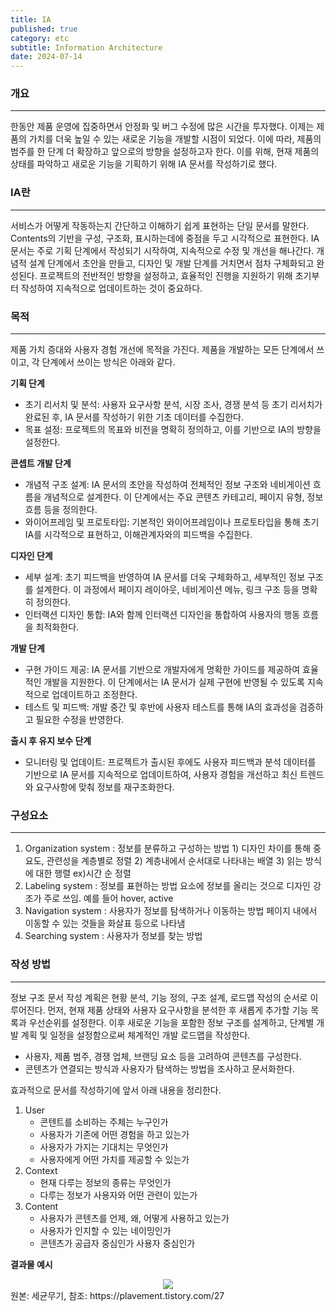 ```yaml
---
title: IA
published: true
category: etc
subtitle: Information Architecture
date: 2024-07-14
---
```

### 개요
---
한동안 제품 운영에 집중하면서 안정화 및 버그 수정에 많은 시간을 투자했다. 이제는 제품의 가치를 더욱 높일 수 있는 새로운 기능을 개발할 시점이 되었다. 이에 따라, 제품의 범주를 한 단계 더 확장하고 앞으로의 방향을 설정하고자 한다. 이를 위해, 현재 제품의 상태를 파악하고 새로운 기능을 기획하기 위해 IA 문서를 작성하기로 했다.

### IA란
---
서비스가 어떻게 작동하는지 간단하고 이해하기 쉽게 표현하는 단일 문서를 말한다. Contents의 기반을 구성, 구조화, 표시하는데에 중점을 두고 시각적으로 표현한다.
IA 문서는 주로 기획 단계에서 작성되기 시작하여, 지속적으로 수정 및 개선을 해나간다. 개념적 설계 단계에서 초안을 만들고, 디자인 및 개발 단계를 거치면서 점차 구체화되고 완성된다. 프로젝트의 전반적인 방향을 설정하고, 효율적인 진행을 지원하기 위해 초기부터 작성하여 지속적으로 업데이트하는 것이 중요하다.


### 목적
---
제품 가치 증대와 사용자 경험 개선에 목적을 가진다. 제품을 개발하는 모든 단계에서 쓰이고, 각 단계에서 쓰이는 방식은 아래와 같다.

**기획 단계**
- 초기 리서치 및 분석: 사용자 요구사항 분석, 시장 조사, 경쟁 분석 등 초기 리서치가 완료된 후, IA 문서를 작성하기 위한 기초 데이터를 수집한다.
- 목표 설정: 프로젝트의 목표와 비전을 명확히 정의하고, 이를 기반으로 IA의 방향을 설정한다.

**콘셉트 개발 단계**
- 개념적 구조 설계: IA 문서의 초안을 작성하여 전체적인 정보 구조와 네비게이션 흐름을 개념적으로 설계한다. 이 단계에서는 주요 콘텐츠 카테고리, 페이지 유형, 정보 흐름 등을 정의한다.
- 와이어프레임 및 프로토타입: 기본적인 와이어프레임이나 프로토타입을 통해 초기 IA를 시각적으로 표현하고, 이해관계자와의 피드백을 수집한다.

**디자인 단계**
- 세부 설계: 초기 피드백을 반영하여 IA 문서를 더욱 구체화하고, 세부적인 정보 구조를 설계한다. 이 과정에서 페이지 레이아웃, 네비게이션 메뉴, 링크 구조 등을 명확히 정의한다.
- 인터랙션 디자인 통합: IA와 함께 인터랙션 디자인을 통합하여 사용자의 행동 흐름을 최적화한다.

**개발 단계**
- 구현 가이드 제공: IA 문서를 기반으로 개발자에게 명확한 가이드를 제공하여 효율적인 개발을 지원한다. 이 단계에서는 IA 문서가 실제 구현에 반영될 수 있도록 지속적으로 업데이트하고 조정한다.
- 테스트 및 피드백: 개발 중간 및 후반에 사용자 테스트를 통해 IA의 효과성을 검증하고 필요한 수정을 반영한다.

**출시 후 유지 보수 단계**
- 모니터링 및 업데이트: 프로젝트가 출시된 후에도 사용자 피드백과 분석 데이터를 기반으로 IA 문서를 지속적으로 업데이트하여, 사용자 경험을 개선하고 최신 트렌드와 요구사항에 맞춰 정보를 재구조화한다.

### 구성요소
---
1. Organization system
	: 정보를 분류하고 구성하는 방법
		1) 디자인 차이를 통해 중요도, 관련성을 계층별로 정렬
		2) 계층내에서 순서대로 나타내는 배열
		3) 읽는 방식에 대한 행렬 ex)시간 순 정렬
1. Labeling system
	: 정보를 표현하는 방법
		요소에 정보를 올리는 것으로 디자인 강조가 주로 쓰임. 예를 들어 hover, active
1. Navigation system
	: 사용자가 정보를 탐색하거나 이동하는 방법
		페이지 내에서 이동할 수 있는 것들을 화살표 등으로 나타냄
1. Searching system
	: 사용자가 정보를 찾는 방법

### 작성 방법
---
정보 구조 문서 작성 계획은 현황 분석, 기능 정의, 구조 설계, 로드맵 작성의 순서로 이루어진다. 먼저, 현재 제품 상태와 사용자 요구사항을 분석한 후 새롭게 추가할 기능 목록과 우선순위를 설정한다. 이후 새로운 기능을 포함한 정보 구조를 설계하고, 단계별 개발 계획 및 일정을 설정함으로써 체계적인 개발 로드맵을 작성한다.

- 사용자, 제품 범주, 경쟁 업체, 브랜딩 요소 등을 고려하여 콘텐츠를 구성한다.
- 콘텐츠가 연결되는 방식과 사용자가 탐색하는 방법을 조사하고 문서화한다.

효과적으로 문서를 작성하기에 앞서 아래 내용을 정리한다.
1. User
	- 콘텐트를 소비하는 주체는 누구인가
	- 사용자가 기존에 어떤 경험을 하고 있는가
	- 사용자가 가지는 기대치는 무엇인가
	- 사용자에게 어떤 가치를 제공할 수 있는가
2. Context
	- 현재 다루는 정보의 종류는 무엇인가
	- 다루는 정보가 사용자와 어떤 관련이 있는가
3. Content
	- 사용자가 콘텐츠를 언제, 왜, 어떻게 사용하고 있는가
	- 사용자가 인지할 수 있는 네이밍인가
	- 콘텐츠가 공급자 중심인가 사용자 중심인가


**결과물 예시**
<div align='center'>
<img src="/images/posts/IA/1.png" />
</div>
원본: 세균무기, 참조: https://plavement.tistory.com/27
